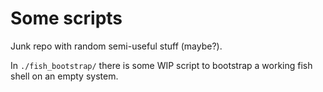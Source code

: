 
# Some scripts

Junk repo with random semi-useful stuff (maybe?).

In `./fish_bootstrap/` there is some WIP script to bootstrap a working fish shell on an empty system.

